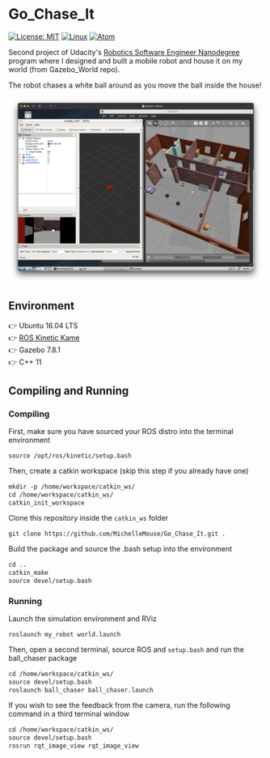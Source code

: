 # Go_Chase_It
[![License: MIT](https://img.shields.io/badge/License-MIT-yellow.svg)](https://opensource.org/licenses/MIT) [![Linux](https://svgshare.com/i/Zhy.svg)](https://svgshare.com/i/Zhy.svg) [![Atom](https://badgen.net/badge/icon/atom?icon=atom&label)](https://atom.io)  

Second project of Udacity's [Robotics Software Engineer Nanodegree](https://www.udacity.com/course/robotics-software-engineer--nd209) program where I designed and built a mobile robot and house it on my world (from Gazebo_World repo).

The robot chases a white ball around as you move the ball inside the house!

<p align="center"><img src="imgs/go_chase_it.png" alt="Gazebo simulation of simple_arm node" width="700" /></p>

## Environment
👉 Ubuntu 16.04 LTS  
👉 [ROS Kinetic Kame](http://wiki.ros.org/kinetic)  
👉 Gazebo 7.8.1  
👉 C++ 11  

## Compiling and Running
### Compiling
First, make sure you have sourced your ROS distro into the terminal environment
```
source /opt/ros/kinetic/setup.bash
```
Then, create a catkin workspace (skip this step if you already have one)
```
mkdir -p /home/workspace/catkin_ws/
cd /home/workspace/catkin_ws/
catkin_init_workspace
```
Clone this repository inside the `catkin_ws` folder
```
git clone https://github.com/MichelleMouse/Go_Chase_It.git .
```
Build the package and source the .bash setup into the environment
```
cd ..
catkin_make
source devel/setup.bash
```

### Running
Launch the simulation environment and RViz
```
roslaunch my_robot world.launch
```
Then, open a second terminal, source ROS and `setup.bash` and run the ball_chaser package
```
cd /home/workspace/catkin_ws/
source devel/setup.bash
roslaunch ball_chaser ball_chaser.launch
```
If you wish to see the feedback from the camera, run the following command in a third terminal window
```
cd /home/workspace/catkin_ws/
source devel/setup.bash
rosrun rqt_image_view rqt_image_view
```
